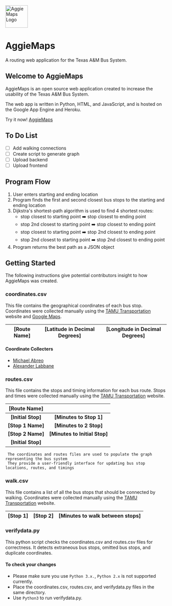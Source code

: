 <img src="https://raw.githubusercontent.com/danielabreo/aggiemaps/master/logo.png" alt="AggieMaps Logo" height="70" >

# AggieMaps
A routing web application for the Texas A&amp;M Bus System.

## Welcome to AggieMaps

AggieMaps is an open source web application created to increase the usability of the Texas A&M Bus System.

The web app is written in Python, HTML, and JavaScript, 
and is hosted on the Google App Engine and Heroku.

Try it now! [AggieMaps](https://aggiemapsm.appspot.com)

## To Do List
- [ ] Add walking connections
- [ ] Create script to generate graph
- [ ] Upload backend
- [ ] Upload frontend

## Program Flow
 1. User enters starting and ending location
 2. Program finds the first and second closest bus stops to the starting and ending location
 3. Dijkstra's shortest-path algorithm is used to find 4 shortest routes:
       - stop closest to starting point  :arrow_right:  stop closest to ending point
       - stop 2nd closest to starting point  :arrow_right:  stop closest to ending point
       - stop closest to starting point  :arrow_right:  stop 2nd closest to ending point
       - stop 2nd closest to starting point  :arrow_right:  stop 2nd closest to ending point
 4. Program returns the best path as a JSON object

## Getting Started

The following instructions give potential contributors insight to how AggieMaps
was created.

### coordinates.csv
This file contains the geographical coordinates of each bus stop.
Coordinates were collected manually using the [TAMU Transportation](http://transport.tamu.edu/busroutes/) website and [Google Maps](https://www.google.com/maps/).

| [Route Name] | [Latitude in Decimal Degrees] | [Longitude in Decimal Degrees] |
|:---:|:---:|:---:|

#### Coordinate Collecters
- [Michael Abreo](https://www.linkedin.com/in/michaelabreo/)
- [Alexander Labbane](https://www.instagram.com/alexlabbane/)

### routes.csv
This file contains the stops and timing information for each bus route.
Stops and times were collected manually using the [TAMU Transportation](http://transport.tamu.edu/busroutes/) website.

| [Route Name] |  |
|:---:|:---:|
| **[Initial Stop]** | **[Minutes to Stop 1]** |
| **[Stop 1 Name]** | **[Minutes to 2 Stop]** |
| **[Stop 2 Name]** | **[Minutes to Initial Stop]** |
| **[Initial Stop]** |  |

     The coordinates and routes files are used to populate the graph representing the bus system 
     They provide a user-friendly interface for updating bus stop locations, routes, and timings

### walk.csv
This file contains a list of all the bus stops that should be connected by walking.
Coordinates were collected manually using the [TAMU Transportation](http://transport.tamu.edu/busroutes/) website.

| [Stop 1] | [Stop 2] | [Minutes to walk between stops] |
|:---:|:---:|:---:|

### verifydata.py
This python script checks the coordinates.csv and routes.csv files for correctness.
It detects extraneous bus stops, omitted bus stops, and duplicate coordinates.

#### To check your changes
 - Please make sure you use `Python 3.x.`, `Python 2.x` is not supported currently.
 - Place the coordinates.csv, routes.csv, and verifydata.py files in the same directory.
 - Use `Python3` to run verifydata.py.
